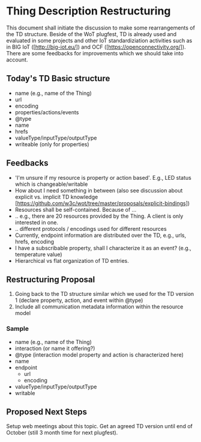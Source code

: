 # Thing Description Restructuring
This document shall initiate the discussion to make some rearrangements of the TD structure. Beside of the WoT plugfest, TD is already used and evaluated in some projects and other IoT standardiziation activities such as in BIG IoT ([http://big-iot.eu/]) and OCF ([https://openconnectivity.org/]). There are some feedbacks for improvements which we should take into account.

## Today's TD Basic structure
* name (e.g., name of the Thing)
* url
* encoding
* properties/actions/events
 * @type
 * name
 * hrefs
 * valueType/inputType/outputType
 * writeable (only for properties)


 ## Feedbacks
* 'I'm unsure if my resource is property or action based'. E.g., LED status which is changeable/writable
* How about I need something in between (also see discussion about explicit vs. implicit TD knowledge [https://github.com/w3c/wot/tree/master/proposals/explicit-bindings])
* Resources shall be self-contained. Because of …
* .. e.g., there are 20 resources provided by the Thing. A client is only interested in one.
* .. different protocols / encodings used for different resources
* Currently, endpoint information are distributed over the TD, e.g., urls, hrefs, encoding
* I have a subscribable property, shall I characterize it as an event? (e.g., temperature value)
* Hierarchical vs flat organization of TD entries.

##  Restructuring Proposal
1.	Going back to the TD structure similar which we used for the TD version 1 (declare property, action, and event within @type)
2.	Include all communication metadata information within the resource model

### Sample
* name (e.g., name of the Thing)
* interaction (or name it offering?)
 * @type (interaction model property and action is characterized here)
 * name
 * endpoint
   * url
    * encoding
 * valueType/inputType/outputType
 * writable

## Proposed Next Steps
Setup web meetings about this topic. Get an agreed TD version until end of October (still 3 month time for next plugfest).
